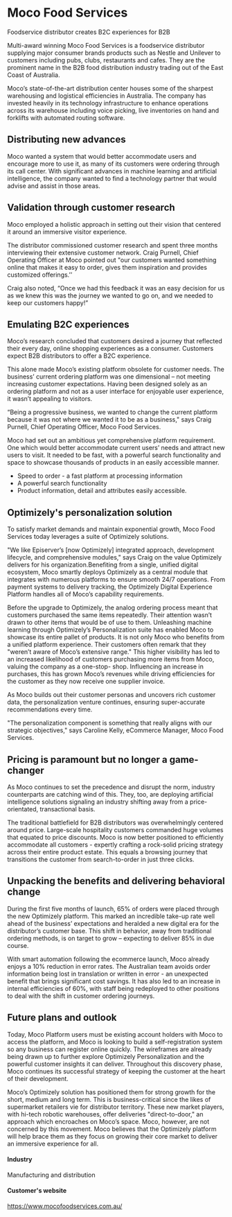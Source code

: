 # Moco Food Services

Foodservice distributor creates B2C experiences for B2B

Multi-award winning Moco Food Services is a foodservice distributor supplying
major consumer brands products such as Nestle and Unilever to customers
including pubs, clubs, restaurants and cafes. They are the prominent name in the
B2B food distribution industry trading out of the East Coast of Australia.

Moco’s state-of-the-art distribution center houses some of the sharpest
warehousing and logistical efficiencies in Australia. The company has invested
heavily in its technology infrastructure to enhance operations across its
warehouse including voice picking, live inventories on hand and forklifts with
automated routing software.

## Distributing new advances

Moco wanted a system that would better accommodate users and encourage more to
use it, as many of its customers were ordering through its call center. With
significant advances in machine learning and artificial intelligence, the
company wanted to find a technology partner that would advise and assist in
those areas.

## Validation through customer research

Moco employed a holistic approach in setting out their vision that centered it
around an immersive visitor experience.

The distributor commissioned customer research and spent three months
interviewing their extensive customer network. Craig Purnell, Chief Operating
Officer at Moco pointed out "our customers wanted something online that makes it
easy to order, gives them inspiration and provides customized offerings.’’

Craig also noted, “Once we had this feedback it was an easy decision for us as
we knew this was the journey we wanted to go on, and we needed to keep our
customers happy!”

## Emulating B2C experiences

Moco’s research concluded that customers desired a journey that reflected their
every day, online shopping experiences as a consumer. Customers expect B2B
distributors to offer a B2C experience.

This alone made Moco’s existing platform obsolete for customer needs. The
business’ current ordering platform was one dimensional – not meeting increasing
customer expectations. Having been designed solely as an ordering platform and
not as a user interface for enjoyable user experience, it wasn’t appealing to
visitors.

“Being a progressive business, we wanted to change the current platform because
it was not where we wanted it to be as a business," says Craig Purnell, Chief
Operating Officer, Moco Food Services.

Moco had set out an ambitious yet comprehensive platform requirement. One which
would better accommodate current users’ needs and attract new users to visit. It
needed to be fast, with a powerful search functionality and space to showcase
thousands of products in an easily accessible manner.

- Speed to order - a fast platform at processing information
- A powerful search functionality
- Product information, detail and attributes easily accessible.

## Optimizely's personalization solution

To satisfy market demands and maintain exponential growth, Moco Food Services
today leverages a suite of Optimizely solutions.

"We like Episerver’s [now Optimizely] integrated approach, development
lifecycle, and comprehensive modules," says Craig on the value Optimizely
delivers for his organization.Benefiting from a single, unified digital
ecosystem, Moco smartly deploys Optimizely as a central module that integrates
with numerous platforms to ensure smooth 24/7 operations. From payment systems
to delivery tracking, the Optimizely Digital Experience Platform handles all of
Moco’s capability requirements.

Before the upgrade to Optimizely, the analog ordering process meant that
customers purchased the same items repeatedly. Their attention wasn’t drawn to
other items that would be of use to them. Unleashing machine learning through
Optimizely’s Personalization suite has enabled Moco to showcase its entire
pallet of products. It is not only Moco who benefits from a unified platform
experience. Their customers often remark that they "weren’t aware of Moco’s
extensive range." This higher visibility has led to an increased likelihood of
customers purchasing more items from Moco, valuing the company as a one-stop-
shop. Influencing an increase in purchases, this has grown Moco’s revenues while
driving efficiencies for the customer as they now receive one supplier invoice.

As Moco builds out their customer personas and uncovers rich customer data, the
personalization venture continues, ensuring super-accurate recommendations every
time.

"The personalization component is something that really aligns with our
strategic objectives," says Caroline Kelly, eCommerce Manager, Moco Food
Services.

## Pricing is paramount but no longer a game-changer

As Moco continues to set the precedence and disrupt the norm, industry
counterparts are catching wind of this. They, too, are deploying artificial
intelligence solutions signaling an industry shifting away from a price-
orientated, transactional basis.

The traditional battlefield for B2B distributors was overwhelmingly centered
around price. Large-scale hospitality customers commanded huge volumes that
equated to price discounts. Moco is now better positioned to efficiently
accommodate all customers - expertly crafting a rock-solid pricing strategy
across their entire product estate. This equals a browsing journey that
transitions the customer from search-to-order in just three clicks.

## Unpacking the benefits and delivering behavioral change

During the first five months of launch, 65% of orders were placed through the
new Optimizely platform. This marked an incredible take-up rate well ahead of
the business’ expectations and heralded a new digital era for the distributor’s
customer base. This shift in behavior, away from traditional ordering methods,
is on target to grow – expecting to deliver 85% in due course.

With smart automation following the ecommerce launch, Moco already enjoys a 10%
reduction in error rates. The Australian team avoids order information being
lost in translation or written in error - an unexpected benefit that brings
significant cost savings. It has also led to an increase in internal
efficiencies of 60%, with staff being redeployed to other positions to deal with
the shift in customer ordering journeys.

## Future plans and outlook

Today, Moco Platform users must be existing account holders with Moco to access
the platform, and Moco is looking to build a self-registration system so any
business can register online quickly. The wireframes are already being drawn up
to further explore Optimizely Personalization and the powerful customer insights
it can deliver. Throughout this discovery phase, Moco continues its successful
strategy of keeping the customer at the heart of their development.

Moco’s Optimizely solution has positioned them for strong growth for the short,
medium and long term. This is business-critical since the likes of supermarket
retailers vie for distributor territory. These new market players, with hi-tech
robotic warehouses, offer deliveries "direct-to-door," an approach which
encroaches on Moco’s space. Moco, however, are not concerned by this movement.
Moco believes that the Optimizely platform will help brace them as they focus on
growing their core market to deliver an immersive experience for all.

#### Industry

Manufacturing and distribution

#### Customer's website

https://www.mocofoodservices.com.au/
